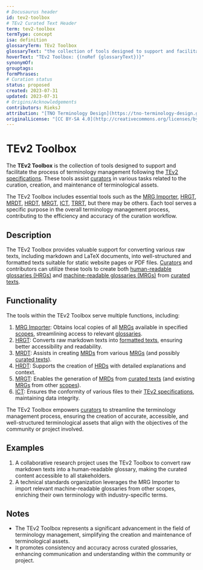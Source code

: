 ```yaml
---
# Docusaurus header
id: tev2-toolbox
# TEv2 Curated Text Header
term: tev2-toolbox
termType: concept
isa: definition
glossaryTerm: TEv2 Toolbox
glossaryText: "the collection of tools designed to support and facilitate the process of terminology management following the [TEv2 specifications](/docs/overview). These tools assist [curators](@) in various tasks related to the curation, creation, and maintenance of terminological assets."
hoverText: "TEv2 Toolbox: {(noRef {glossaryText})}"
synonymOf:
grouptags:
formPhrases:
# Curation status
status: proposed
created: 2023-07-31
updated: 2023-07-31
# Origins/Acknowledgements
contributors: RieksJ
attribution: "[TNO Terminology Design](https://tno-terminology-design.github.io/tev2-specifications/docs)"
originalLicense: "[CC BY-SA 4.0](http://creativecommons.org/licenses/by-sa/4.0/?ref=chooser-v1)"
---
```


# TEv2 Toolbox

The **TEv2 Toolbox** is the collection of tools designed to support and facilitate the process of terminology management following the [TEv2 specifications](/docs/overview). These tools assist [curators](@) in various tasks related to the curation, creation, and maintenance of terminological assets.

The TEv2 Toolbox includes essential tools such as the [MRG Importer](@), [HRGT](@), [MRDT](@), [HRDT](@), [MRGT](@), [ICT](@), [TRRT](@), but there may be others. Each tool serves a specific purpose in the overall terminology management process, contributing to the efficiency and accuracy of the curation workflow.

## Description

The TEv2 Toolbox provides valuable support for converting various raw texts, including markdown and LaTeX documents, into well-structured and formatted texts suitable for static website pages or PDF files. [Curators](@) and contributors can utilize these tools to create both [human-readable glossaries (HRGs)](hrg@) and [machine-readable glossaries (MRGs)](mrg@) from [curated texts](@).

## Functionality

The tools within the TEv2 Toolbox serve multiple functions, including:

1. [MRG Importer](@): Obtains local copies of all [MRGs](@) available in specified [scopes](@), streamlining access to relevant [glossaries](@).
2. [HRGT](@): Converts raw markdown texts into [formatted texts](@), ensuring better accessibility and readability.
3. [MRDT](@): Assists in creating [MRDs](@) from various [MRGs](@) (and possibly [curated texts](@)).
4. [HRDT](@): Supports the creation of [HRDs](@) with detailed explanations and context.
5. [MRGT](@): Enables the generation of [MRDs](@) from [curated texts](@) (and existing [MRGs](@) from other [scopes](@)).
6. [ICT](@): Ensures the conformity of various files to their [TEv2 specifications](/docs-spec-files), maintaining data integrity.

The TEv2 Toolbox empowers [curators](@) to streamline the terminology management process, ensuring the creation of accurate, accessible, and well-structured terminological assets that align with the objectives of the community or project involved.

## Examples

1. A collaborative research project uses the TEv2 Toolbox to convert raw markdown texts into a human-readable glossary, making the curated content accessible to all stakeholders.
2. A technical standards organization leverages the MRG Importer to import relevant machine-readable glossaries from other scopes, enriching their own terminology with industry-specific terms.

## Notes

- The TEv2 Toolbox represents a significant advancement in the field of terminology management, simplifying the creation and maintenance of terminological assets.
- It promotes consistency and accuracy across curated glossaries, enhancing communication and understanding within the community or project.
